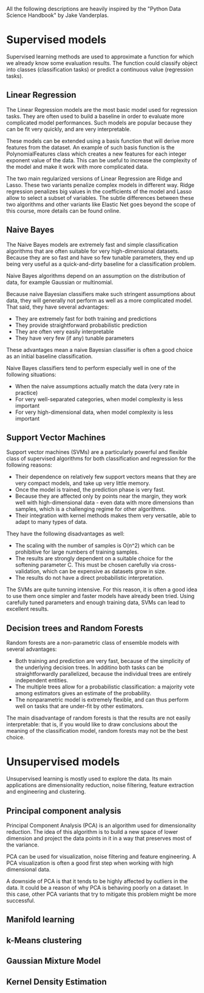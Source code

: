 All the following descriptions are heavily inspired by the "Python
Data Science Handbook" by Jake Vanderplas.

# Supervised models

Supervised learning methods are used to approximate a function for
which we already know some evaluation results. The function could
classify object into classes (classification tasks) or predict a
continuous value (regression tasks).

## Linear Regression

The Linear Regression models are the most basic model used for
regression tasks. They are often used to build a baseline in order to
evaluate more complicated model performances. Such models are popular
because they can be fit very quickly, and are very interpretable.

These models can be extended using a basis function that will derive
more features from the dataset. An example of such basis function is
the PolynomialFeatures class which creates a new features for each
integer exponent value of the data. This can be useful to increase the
complexity of the model and make it work with more complicated data.

The two main regularized versions of Linear Regression are Ridge and
Lasso. These two variants penalize complex models in different
way. Ridge regression penalizes big values in the coefficients of the
model and Lasso allow to select a subset of variables. The subtle
differences between these two algorithms and other variants like
Elastic Net goes beyond the scope of this course, more details can be
found online.

## Naive Bayes

The Naive Bayes models are extremely fast and simple classification
algorithms that are often suitable for very high-dimensional
datasets. Because they are so fast and have so few tunable parameters,
they end up being very useful as a quick-and-dirty baseline for a
classification problem.

Naive Bayes algorithms depend on an assumption on the distribution of
data, for example Gaussian or multinomial.

Because naive Bayesian classifiers make such stringent assumptions
about data, they will generally not perform as well as a more
complicated model. That said, they have several advantages:

- They are extremely fast for both training and predictions
- They provide straightforward probabilistic prediction
- They are often very easily interpretable
- They have very few (if any) tunable parameters

These advantages mean a naive Bayesian classifier is often a good
choice as an initial baseline classification.

Naive Bayes classifiers tend to perform especially well in one of the
following situations:

- When the naive assumptions actually match the data (very rate in
  practice)
- For very well-separated categories, when model complexity is less
  important
- For very high-dimensional data, when model complexity is less
  important

## Support Vector Machines

Support vector machines (SVMs) are a particularly powerful and
flexible class of supervised algorithms for both classification and
regression for the following reasons:

- Their dependence on relatively few support vectors means that they
  are very compact models, and take up very little memory.
- Once the model is trained, the prediction phase is very fast.
- Because they are affected only by points near the margin, they work
  well with high-dimensional data - even data with more dimensions
  than samples, which is a challenging regime for other algorithms.
- Their integration with kernel methods makes them very versatile,
  able to adapt to many types of data.

They have the following disadvantages as well:

- The scaling with the number of samples is O(n^2) which can be
  prohibitive for large numbers of training samples.
- The results are strongly dependent on a suitable choice for the
  softening parameter C. This must be chosen carefully via
  cross-validation, which can be expensive as datasets grow in size.
- The results do not have a direct probabilistic interpretation.

The SVMs are quite tunning intensive. For this reason, it is often a
good idea to use them once simpler and faster models have already been
tried. Using carefully tuned parameters and enough training data, SVMs
can lead to excellent results.

## Decision trees and Random Forests

Random forests are a non-parametric class of ensemble models with
several advantages:

- Both training and prediction are very fast, because of the
  simplicity of the underlying decision trees. In additino both tasks
  can be straightforwardly parallelized, because the individual trees
  are entirely independent entities.
- The multiple trees allow for a probabilistic classification: a
  majority vote among estimators gives an estimate of the probability.
- The nonparametric model is extremely flexible, and can thus perform
  well on tasks that are under-fit by other estimators.

The main disadvantage of random forests is that the results are not
easily interpretable: that is, if you would like to draw conclusions
about the meaning of the classification model, random forests may not
be the best choice.

# Unsupervised models

Unsupervised learning is mostly used to explore the data. Its main
applications are dimensionality reduction, noise filtering, feature
extraction and engineering and clustering.

## Principal component analysis

Principal Component Analysis (PCA) is an algorithm used for
dimensionality reduction. The idea of this algorithm is to build a new
space of lower dimension and project the data points in it in a way
that preserves most of the variance.

PCA can be used for visualization, noise filtering and feature
engineering. A PCA visualization is often a good first step when
working with high dimensional data.

A downside of PCA is that it tends to be highly affected by outliers
in the data. It could be a reason of why PCA is behaving poorly on a
dataset. In this case, other PCA variants that try to mitigate this
problem might be more successful.

## Manifold learning

## k-Means clustering

## Gaussian Mixture Model

## Kernel Density Estimation

